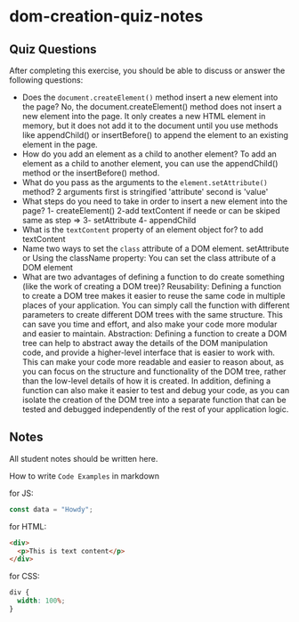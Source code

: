 # dom-creation-quiz-notes

## Quiz Questions

After completing this exercise, you should be able to discuss or answer the following questions:

- Does the `document.createElement()` method insert a new element into the page?
No, the document.createElement() method does not insert a new element into the page. It only creates a new HTML element in memory, but it does not add it to the document until you use methods like appendChild() or insertBefore() to append the element to an existing element in the page.
- How do you add an element as a child to another element?
To add an element as a child to another element, you can use the appendChild() method or the insertBefore() method.
- What do you pass as the arguments to the `element.setAttribute()` method?
2 arguments first is stringified 'attribute' second is 'value'
- What steps do you need to take in order to insert a new element into the page?
1- createElement() 2-add textContent if neede or can be skiped same as step => 3- setAttribute 4- appendChild
- What is the `textContent` property of an element object for?
to add textContent
- Name two ways to set the `class` attribute of a DOM element.
setAttribute or Using the className property: You can set the class attribute of a DOM element
- What are two advantages of defining a function to do create something (like the work of creating a DOM tree)?
Reusability: Defining a function to create a DOM tree makes it easier to reuse the same code in multiple places of your application. You can simply call the function with different parameters to create different DOM trees with the same structure. This can save you time and effort, and also make your code more modular and easier to maintain.
Abstraction: Defining a function to create a DOM tree can help to abstract away the details of the DOM manipulation code, and provide a higher-level interface that is easier to work with. This can make your code more readable and easier to reason about, as you can focus on the structure and functionality of the DOM tree, rather than the low-level details of how it is created.
In addition, defining a function can also make it easier to test and debug your code, as you can isolate the creation of the DOM tree into a separate function that can be tested and debugged independently of the rest of your application logic.

## Notes

All student notes should be written here.


How to write `Code Examples` in markdown

for JS:

```javascript
const data = "Howdy";
```

for HTML:

```html
<div>
  <p>This is text content</p>
</div>
```

for CSS:

```css
div {
  width: 100%;
}
```
